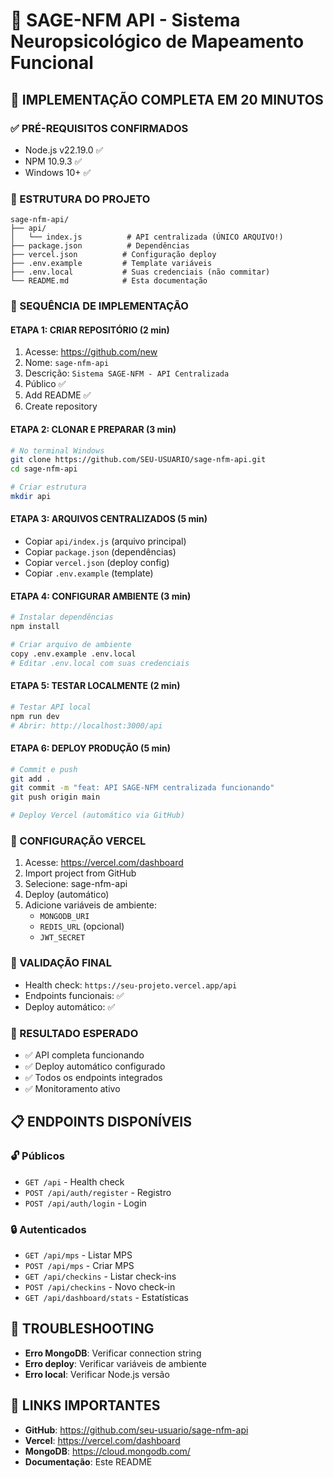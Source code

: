 # 🎯 SAGE-NFM API - Sistema Neuropsicológico de Mapeamento Funcional

## 🚀 IMPLEMENTAÇÃO COMPLETA EM 20 MINUTOS

### ✅ PRÉ-REQUISITOS CONFIRMADOS
- Node.js v22.19.0 ✅
- NPM 10.9.3 ✅
- Windows 10+ ✅

### 📁 ESTRUTURA DO PROJETO
```
sage-nfm-api/
├── api/
│   └── index.js          # API centralizada (ÚNICO ARQUIVO!)
├── package.json          # Dependências
├── vercel.json          # Configuração deploy
├── .env.example         # Template variáveis
├── .env.local           # Suas credenciais (não commitar)
└── README.md            # Esta documentação
```

### 🎯 SEQUÊNCIA DE IMPLEMENTAÇÃO

#### ETAPA 1: CRIAR REPOSITÓRIO (2 min)
1. Acesse: https://github.com/new
2. Nome: `sage-nfm-api`
3. Descrição: `Sistema SAGE-NFM - API Centralizada`
4. Público ✅
5. Add README ✅
6. Create repository

#### ETAPA 2: CLONAR E PREPARAR (3 min)
```bash
# No terminal Windows
git clone https://github.com/SEU-USUARIO/sage-nfm-api.git
cd sage-nfm-api

# Criar estrutura
mkdir api
```

#### ETAPA 3: ARQUIVOS CENTRALIZADOS (5 min)
- Copiar `api/index.js` (arquivo principal)
- Copiar `package.json` (dependências)
- Copiar `vercel.json` (deploy config)
- Copiar `.env.example` (template)

#### ETAPA 4: CONFIGURAR AMBIENTE (3 min)
```bash
# Instalar dependências
npm install

# Criar arquivo de ambiente
copy .env.example .env.local
# Editar .env.local com suas credenciais
```

#### ETAPA 5: TESTAR LOCALMENTE (2 min)
```bash
# Testar API local
npm run dev
# Abrir: http://localhost:3000/api
```

#### ETAPA 6: DEPLOY PRODUÇÃO (5 min)
```bash
# Commit e push
git add .
git commit -m "feat: API SAGE-NFM centralizada funcionando"
git push origin main

# Deploy Vercel (automático via GitHub)
```

### 🔧 CONFIGURAÇÃO VERCEL
1. Acesse: https://vercel.com/dashboard
2. Import project from GitHub
3. Selecione: sage-nfm-api
4. Deploy (automático)
5. Adicione variáveis de ambiente:
   - `MONGODB_URI`
   - `REDIS_URL` (opcional)
   - `JWT_SECRET`

### 🧪 VALIDAÇÃO FINAL
- Health check: `https://seu-projeto.vercel.app/api`
- Endpoints funcionais: ✅
- Deploy automático: ✅

### 🎉 RESULTADO ESPERADO
- ✅ API completa funcionando
- ✅ Deploy automático configurado
- ✅ Todos os endpoints integrados
- ✅ Monitoramento ativo

## 📋 ENDPOINTS DISPONÍVEIS

### 🔓 Públicos
- `GET /api` - Health check
- `POST /api/auth/register` - Registro
- `POST /api/auth/login` - Login

### 🔒 Autenticados
- `GET /api/mps` - Listar MPS
- `POST /api/mps` - Criar MPS
- `GET /api/checkins` - Listar check-ins
- `POST /api/checkins` - Novo check-in
- `GET /api/dashboard/stats` - Estatísticas

## 🚨 TROUBLESHOOTING
- **Erro MongoDB**: Verificar connection string
- **Erro deploy**: Verificar variáveis de ambiente
- **Erro local**: Verificar Node.js versão

## 🔗 LINKS IMPORTANTES
- **GitHub**: https://github.com/seu-usuario/sage-nfm-api
- **Vercel**: https://vercel.com/dashboard
- **MongoDB**: https://cloud.mongodb.com/
- **Documentação**: Este README
